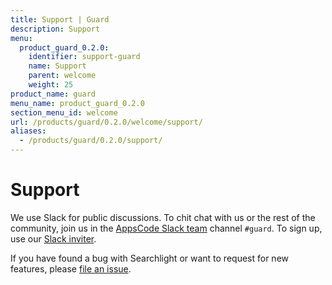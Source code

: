```yaml
---
title: Support | Guard
description: Support
menu:
  product_guard_0.2.0:
    identifier: support-guard
    name: Support
    parent: welcome
    weight: 25
product_name: guard
menu_name: product_guard_0.2.0
section_menu_id: welcome
url: /products/guard/0.2.0/welcome/support/
aliases:
  - /products/guard/0.2.0/support/
---
```


# Support

We use Slack for public discussions. To chit chat with us or the rest of the community, join us in the [AppsCode Slack team](https://appscode.slack.com/messages/C8M8HANQ0/details/) channel `#guard`. To sign up, use our [Slack inviter](https://slack.appscode.com/).

If you have found a bug with Searchlight or want to request for new features, please [file an issue](https://github.com/appscode/guard/issues/new).
